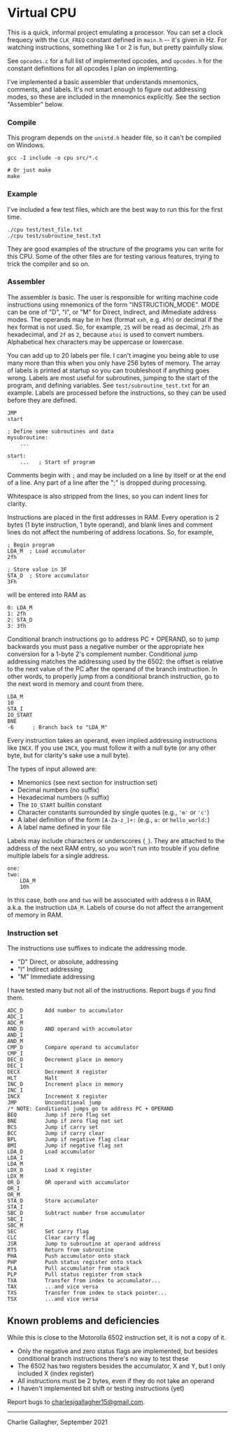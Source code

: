 # Virtual CPU
This is a quick, informal project emulating a processor. You can set a clock
frequecy with the `CLK_FREQ` constant defined in `main.h` -- it's given in Hz.
For watching instructions, something like 1 or 2 is fun, but pretty painfully
slow. 

See `opcodes.c` for a full list of implemented opcodes, and `opcodes.h` for the
constant definitions for all opcodes I plan on implementing.

I've implemented a basic assembler that understands mnemonics, comments, and
labels. It's not smart enough to figure out addressing modes, so these are
included in the mnemonics explicitly. See the section "Assembler" below.



### Compile
This program depends on the `unistd.h` header file, so it can't be compiled on
Windows. 


```
gcc -I include -o cpu src/*.c

# Or just make
make
```

### Example
I've included a few test files, which are the best way to run this for the first
time.

```
./cpu test/test_file.txt
./cpu test/subroutine_test.txt
```

They are good examples of the structure of the programs you can write for this
CPU. Some of the other files are for testing various features, trying to trick
the compiler and so on. 

### Assembler
The assembler is basic. The user is responsible for writing machine
code instructions using mnemonics of the form "INSTRUCTION\_MODE". MODE can be
one of "D", "I", or "M" for Direct, Indirect, and iMmediate address modes. The
operands may be in hex (format `xxh`, e.g. `4fh`) or decimal if the hex format
is not used. So, for example, `25` will be read as decimal, `2fh` as
hexadecimal, and `2f` as `2`, because `atoi` is used to convert numbers.
Alphabetical hex characters may be uppercase or lowercase. 

You can add up to 20 labels per file. I can't imagine you being able to use many
more than this when you only have 256 bytes of memory. The array of labels
is printed at startup so you can troubleshoot if anything goes wrong. Labels are
most useful for subroutines, jumping to the start of the program, and defining
variables. See `test/subroutine_test.txt` for an example. Labels are processed
before the instructions, so they can be used before they are defined. 

```
JMP
start

; Define some subroutines and data
mysubroutine:
    ...

start:
    ...   ; Start of program
```

Comments begin with `;` and may be included on a line by itself or at the end of
a line. Any part of a line after the ";" is dropped during processing. 

Whitespace is also stripped from the lines, so you can indent lines for clarity. 

Instructions are placed in the first addresses in RAM. Every operation is 2
bytes (1 byte instruction, 1 byte operand), and blank lines and comment lines do
not affect the numbering of address locations. So, for example,

```
; Begin program
LDA_M  ; Load accumulator
2fh

; Store value in 3F
STA_D  ; Store accumulator
3Fh
```

will be entered into RAM as

```
0: LDA_M
1: 2fh
2: STA_D
3: 3fh
```

Conditional branch instructions go to address PC + OPERAND, so to jump backwards
you must pass a negative number or the appropriate hex conversion for a 1-byte
2's complement number. Conditional jump addressing matches the addressing used
by the 6502: the offset is relative to the next value of the PC after the
operand of the branch instruction. In other words, to properly jump from a
conditional branch instruction, go to the next word in memory and count from
there. 


```
LDA_M
10
STA_I
IO_START
BNE
-6      ; Branch back to "LDA_M"
```

Every instruction takes an operand, even implied addressing instructions like
`INCX`. If you use `INCX`, you must follow it with a null byte (or any other
byte, but for clarity's sake use a null byte). 

The types of input allowed are: 

- Mnemonics (see next section for instruction set)
- Decimal numbers (no suffix)
- Hexadecimal numbers (`h` suffix)
- The `IO_START` builtin constant
- Character constants surrounded by single quotes (e.g., `'m'` or `'c'`)
- A label definition of the form `[A-Za-z_]+:` (e.g., `a:` or `hello_world:`)
- A label name defined in your file

Labels may include characters or underscores (`_`). They are attached to the
address of the next RAM entry, so you won't run into trouble if you define
multiple labels for a single address. 

```
one:
two:
    LDA_M
    10h
```

In this case, both `one` and `two` will be associated with address `0` in RAM,
a.k.a. the instruction `LDA_M`. Labels of course do not affect the arrangement
of memory in RAM. 


### Instruction set
The instructions use suffixes to indicate the addressing mode.

- "D" Direct, or absolute, addressing
- "I" Indirect addressing
- "M" Immediate addressing

I have tested many but not all of the instructions. Report bugs if you find
them. 

```
ADC_D       Add number to accumulator
ADC_I
ADC_M
AND_D       AND operand with accumulator
AND_I
AND_M
CMP_D       Compare operand to accumulator
CMP_I
DEC_D       Decrement place in memory
DEC_I
DECX        Decrement X register
HLT         Halt
INC_D       Increment place in memory
INC_I
INCX        Increment X register
JMP         Unconditional jump
/* NOTE: Conditional jumps go to address PC + OPERAND
BEQ         Jump if zero flag set
BNE         Jump if zero flag not set
BCS         Jump if carry set
BCC         Jump if carry clear
BPL         Jump if negative flag clear
BMI         Jump if negative flag set
LDA_D       Load accumulator
LDA_I
LDA_M
LDX_D       Load X register
LDX_M
OR_D        OR operand with accumulator
OR_I
OR_M
STA_D       Store accumulator
STA_I
SBC_D       Subtract number from accumulator
SBC_I
SBC_M
SEC         Set carry flag
CLC         Clear carry flag
JSR         Jump to subroutine at operand address
RTS         Return from subroutine
PHA         Push accumulator onto stack
PHP         Push status register onto stack
PLA         Pull accumulator from stack
PLP         Pull status register from stack
TXA         Transfer from index to accumulator...
TAX         ...and vice versa
TXS         Transfer from index to stack pointer...
TSX         ...and vice versa
```

## Known problems and deficiencies
While this is close to the Motorolla 6502 instruction set, it is not a copy of
it. 

- Only the negative and zero status flags are implemented, but besides
  conditional branch instructions there's no way to test these
- The 6502 has two registers besides the accumulator, X and Y, but I only
  included X (index register)
- All instructions must be 2 bytes, even if they do not take an operand
- I haven't implemented bit shift or testing instructions (yet)



Report bugs to charlesjgallagher15@gmail.com.

---

Charlie Gallagher, September 2021
